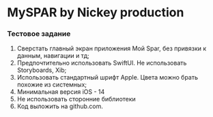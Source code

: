 # MySPAR by Nickey production
### Тестовое задание
1. Сверстать главный экран приложения Мой Spar, без привязки к данным, навигации и тд;
2. Предпочтительно использовать SwiftUI. Не использовать Storyboards, Xib;
3. Использовать стандартный шрифт Apple. Цвета можно брать похожие из системных;
4. Минимальная версия iOS - 14
5. Не использовать сторонние библиотеки
6. Код выложить на github.com.
